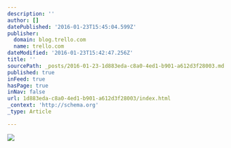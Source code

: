 ```yaml
---
description: ''
author: []
datePublished: '2016-01-23T15:45:04.599Z'
publisher:
  domain: blog.trello.com
  name: trello.com
dateModified: '2016-01-23T15:42:47.256Z'
title: ''
sourcePath: _posts/2016-01-23-1d883eda-c8a0-4ed1-b901-a612d3f28003.md
published: true
inFeed: true
hasPage: true
inNav: false
url: 1d883eda-c8a0-4ed1-b901-a612d3f28003/index.html
_context: 'http://schema.org'
_type: Article

---
```

![](http://blog.trello.com/wp-content/uploads/2015/12/ResolutionsBoard-980x576.jpg)